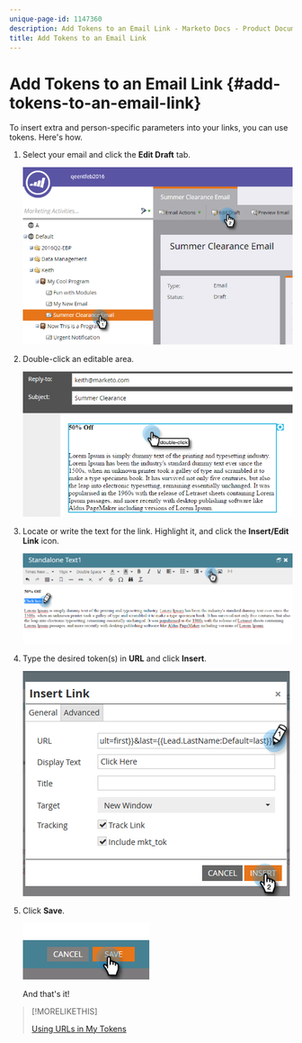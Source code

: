 ```yaml
---
unique-page-id: 1147360
description: Add Tokens to an Email Link - Marketo Docs - Product Documentation
title: Add Tokens to an Email Link
---
```


# Add Tokens to an Email Link {#add-tokens-to-an-email-link}

To insert extra and person-specific parameters into your links, you can use tokens. Here's how.

1. Select your email and click the **Edit Draft** tab.

   ![](assets/one.png)

1. Double-click an editable area.

   ![](assets/two.png)

1. Locate or write the text for the link. Highlight it, and click the **Insert/Edit Link** icon.

   ![](assets/three.png)

1. Type the desired token(s) in **URL** and click **Insert**.

   ![](assets/four.png)

1. Click **Save**.

   ![](assets/five.png)

   And that's it!

>[!MORELIKETHIS]
>
>[Using URLs in My Tokens](/help/marketo/product-docs/email-marketing/general/using-tokens/using-urls-in-my-tokens.md)
